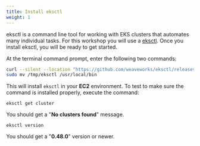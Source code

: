 ```yaml
---
title: Install eksctl
weight: 1
---
```



eksctl is a command line tool for working with EKS clusters that automates many individual tasks. For this workshop you will use a [eksctl](https://eksctl.io/introduction/#installation). Once you install eksctl, you will be ready to get started.

At the terminal command prompt, enter the following two commands:

```sh
curl --silent --location "https://github.com/weaveworks/eksctl/releases/latest/download/eksctl_$(uname -s)_amd64.tar.gz" | tar xz -C /tmp
sudo mv /tmp/eksctl /usr/local/bin

```

This will install `eksctl` in your **EC2** environment. To test to make sure the command is installed properly, execute the command:

```
eksctl get cluster
```

You should get a "**No clusters found**" message.

```
eksctl version
```

You should get a "**0.48.0**" version or newer.